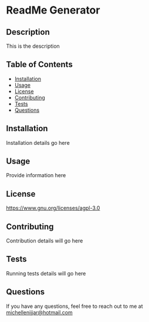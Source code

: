 
# ReadMe Generator

## Description
This is the description

## Table of Contents
- [Installation](#installation)
- [Usage](#usage)
- [License](#license)
- [Contributing](#Contributing)
- [Tests](#tests)
- [Questions](#email)

## Installation
Installation details go here

## Usage
Provide information here

## License
https://www.gnu.org/licenses/agpl-3.0

## Contributing
Contribution details will go here

## Tests
Running tests details will go here

## Questions
If you have any questions, feel free to reach out to me at michellenijjar@hotmail.com
